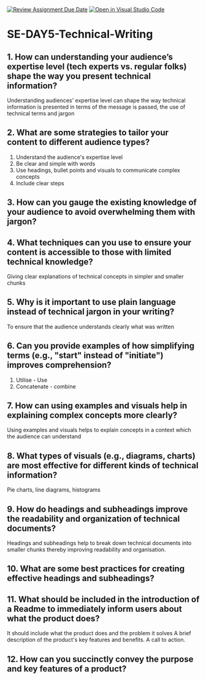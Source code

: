 [![Review Assignment Due Date](https://classroom.github.com/assets/deadline-readme-button-22041afd0340ce965d47ae6ef1cefeee28c7c493a6346c4f15d667ab976d596c.svg)](https://classroom.github.com/a/zsAR-pyY)
[![Open in Visual Studio Code](https://classroom.github.com/assets/open-in-vscode-2e0aaae1b6195c2367325f4f02e2d04e9abb55f0b24a779b69b11b9e10269abc.svg)](https://classroom.github.com/online_ide?assignment_repo_id=16135675&assignment_repo_type=AssignmentRepo)
# SE-DAY5-Technical-Writing
## 1. How can understanding your audience’s expertise level (tech experts vs. regular folks) shape the way you present technical information?
Understanding audiences' expertise level can shape the way technical information is presented in terms of the message is passed, the use of technical terms and jargon

## 2. What are some strategies to tailor your content to different audience types?
1. Understand the audience's expertise level
2. Be clear and simple with words
3. Use headings, bullet points and visuals to communicate complex concepts
4. Include clear steps

## 3. How can you gauge the existing knowledge of your audience to avoid overwhelming them with jargon?
## 4. What techniques can you use to ensure your content is accessible to those with limited technical knowledge?
Giving clear explanations of technical concepts in simpler and smaller chunks

## 5. Why is it important to use plain language instead of technical jargon in your writing?
To ensure that the audience understands clearly what was written

## 6. Can you provide examples of how simplifying terms (e.g., "start" instead of "initiate") improves comprehension?
1. Utilise - Use
2. Concatenate - combine

## 7. How can using examples and visuals help in explaining complex concepts more clearly?
Using examples and visuals helps to explain concepts in a context which the audience can understand

## 8. What types of visuals (e.g., diagrams, charts) are most effective for different kinds of technical information?
Pie charts, line diagrams, histograms

## 9. How do headings and subheadings improve the readability and organization of technical documents?
Headings and subheadings help to break down technical documents into smaller chunks thereby improving readability and organisation.

## 10. What are some best practices for creating effective headings and subheadings?
## 11. What should be included in the introduction of a Readme to immediately inform users about what the product does?
It should include what the product does and the problem it solves
A brief description of the product's key features and benefits.
A call to action.
## 12. How can you succinctly convey the purpose and key features of a product?
